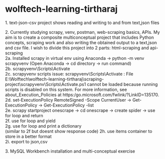 # wolftech-learning-tirtharaj
<p>1. text-json-csv project shows reading and writing to and from text,json files<br>
<p>2. Currently studying scrapy, venv, postman, web-scraping basics, APIs. My aim is to create a composite multiconceptual project that includes Python concepts, scraping work and also writing the obtained output to a text,json and csv file. I wish to divide this project into 2 parts: html-scraping and api-scraping<br>
  2a. Installed scrapy in virtual env using Anaconda -> python -m venv scrapyvenv (Open Anaconda -> cd directory -> run command)<br>
  2b. scrapyvenv\Scripts\Activate<br>
  2c. scrapyvenv scripts issue: scrapyvenv\Scripts\Activate : File E:\Wolftech\wolftech-learning-tirtharaj\scraping-project\scrapyvenv\Scripts\Activate.ps1 cannot be loaded because running 
scripts is disabled on this system. For more information, see about_Execution_Policies at https:/go.microsoft.com/fwlink/?LinkID=135170.
  2d. set-ExecutionPolicy RemoteSigned -Scope CurrentUser -> Get-ExecutionPolicy -> Get-ExecutionPolicy -list <br>
  2e. scrapy startproject onescrape -> cd onescrape -> create spider -> use for loop and return<br>
  2f. use for loop and yield<br>
  2g. use for loop and print a dictionary<br> (similar to 2f but doesnt show response code)
  2h. use items container to store in a better format<br>
  2i. export to json,csv<br>
</p>
<p>3. MySQL Workbench installation and multi-conceptual exercise</p>
<p>
